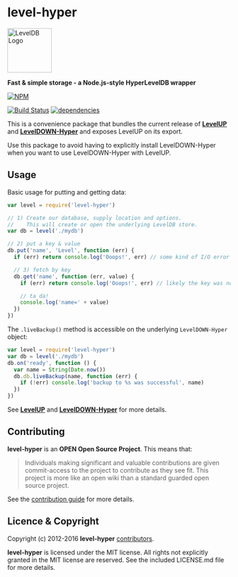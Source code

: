 level-hyper
===========

<img alt="LevelDB Logo" height="100" src="http://leveldb.org/img/logo.svg">

**Fast & simple storage - a Node.js-style HyperLevelDB wrapper**

[![NPM](https://nodei.co/npm/level-hyper.png)](https://nodei.co/npm/level-hyper/)

[![Build Status](https://secure.travis-ci.org/Level/level-hyper.png)](http://travis-ci.org/Level/level-hyper)
[![dependencies](https://david-dm.org/Level/level-hyper.svg)](https://david-dm.org/level/level-hyper)

This is a convenience package that bundles the current release of **[LevelUP](https://github.com/level/levelup)** and **[LevelDOWN-Hyper](https://github.com/level/leveldown-hyper)** and exposes LevelUP on its export.

Use this package to avoid having to explicitly install LevelDOWN-Hyper when you want to use LevelDOWN-Hyper with LevelUP.

<a name="usage"></a>
Usage
-----

Basic usage for putting and getting data:

```js
var level = require('level-hyper')

// 1) Create our database, supply location and options.
//    This will create or open the underlying LevelDB store.
var db = level('./mydb')

// 2) put a key & value
db.put('name', 'Level', function (err) {
  if (err) return console.log('Ooops!', err) // some kind of I/O error

  // 3) fetch by key
  db.get('name', function (err, value) {
    if (err) return console.log('Ooops!', err) // likely the key was not found

    // ta da!
    console.log('name=' + value)
  })
})
```

The `.liveBackup()` method is accessible on the underlying `LevelDOWN-Hyper` object:

```js
var level = require('level-hyper')
var db = level('./mydb')
db.on('ready', function () {
  var name = String(Date.now())
  db.db.liveBackup(name, function (err) {
    if (!err) console.log('backup to %s was successful', name)
  })
})
```

See **[LevelUP](https://github.com/level/levelup)** and **[LevelDOWN-Hyper](https://github.com/level/leveldown-hyper)** for more details.

<a name="contributing"></a>
Contributing
------------

**level-hyper** is an **OPEN Open Source Project**. This means that:

> Individuals making significant and valuable contributions are given commit-access to the project to contribute as they see fit. This project is more like an open wiki than a standard guarded open source project.

See the [contribution guide](https://github.com/Level/community/blob/master/CONTRIBUTING.md) for more details.

<a name="licence"></a>
Licence &amp; Copyright
-------------------

Copyright (c) 2012-2016 **level-hyper** [contributors](https://github.com/level/community#contributors).

**level-hyper** is licensed under the MIT license. All rights not explicitly granted in the MIT license are reserved. See the included LICENSE.md file for more details.
